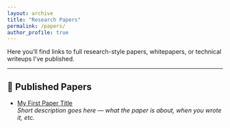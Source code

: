 ```yaml
---
layout: archive
title: "Research Papers"
permalink: /papers/
author_profile: true
---
```


Here you’ll find links to full research-style papers, whitepapers, or technical writeups I’ve published.

---

## 📄 Published Papers

- [My First Paper Title](./assets/papers/Hacking-the-art-of-Exploitation.pdf)  
  *Short description goes here — what the paper is about, when you wrote it, etc.*
